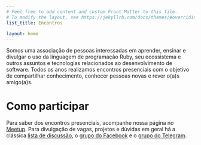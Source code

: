 ```yaml
---
# Feel free to add content and custom Front Matter to this file.
# To modify the layout, see https://jekyllrb.com/docs/themes/#overriding-theme-defaults
list_title: Encontros

layout: home
---
```


Somos uma associação de pessoas interessadas em aprender, ensinar e divulgar o uso da linguagem de programação Ruby, seu ecossistema e outros assuntos e tecnologias relacionados ao desenvolvimento de software. Todos os anos realizamos encontros presenciais com o objetivo de compartilhar conhecimento, conhecer pessoas novas e rever o(a)s amigo(a)s.

# Como participar

Para saber dos encontros presenciais, acompanhe nossa página no [Meetup].
Para divulgação de vagas, projetos e dúvidas em geral há a clássica [lista de discussão], o [grupo do Facebook] e o [grupo do Telegram].


[grupo do Facebook]: https://www.meetup.com/pt-BR/Guru-SP-Grupo-de-Usuarios-Ruby-de-Sao-Paulo/

[grupo do Facebook]: https://www.facebook.com/groups/gurusp
[lista de discussão]: https://groups.google.com/forum/#!forum/ruby-sp
[Meetup]: https://www.meetup.com/pt-BR/Guru-SP-Grupo-de-Usuarios-Ruby-de-Sao-Paulo/
[grupo do Telegram]: https://t.me/gurusp


